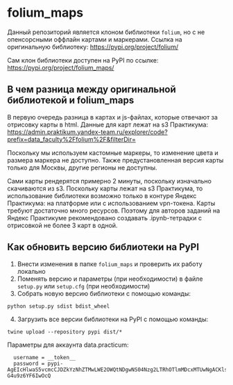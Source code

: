 # folium_maps
Данный репозиторий является клоном библиотеки `folium`, но с не опенсорсными оффлайн картами и маркерами. Ссылка на оригинальную библиотеку: https://pypi.org/project/folium/

Сам клон библиотеки доступен на PyPI по ссылке: https://pypi.org/project/folium_maps/

## В чем разница между оригинальной библиотекой и folium_maps
В первую очередь разница в картах и js-файлах, которые отвечают за отрисовку карты в html. Данные для карт лежат на s3 Практикума: https://admin.praktikum.yandex-team.ru/explorer/code?prefix=data_faculty%2Ffolium%2F&filterDir=

Поскольку мы используем кастомные маркеры, то изменение цвета и размера маркера не доступно. Также предустановленная версия карты только для Москвы, другие регионы не доступны.

Сами карты рендерятся примерно 2 минуты, поскольку изначально скачиваются из s3. Поскольку карты лежат на s3 Практикума, то использование библиотеки возможно только в контуре Яндекс Практикума: на платформе или с использованием vpn-токена. Карты требуют достаточно много ресурсов. Поэтому для авторов заданий на Яндекс Практикуме рекомендовано создавать .ipynb-тетрадки с отрисовкой не более 3 карт в одной.

## Как обновить версию библиотеки на PyPI
1. Внести изменения в папке `folium_maps` и проверить их работу локально
2. Поменять версию и параметры (при необходимости) в файле `setup.py` или `setup.cfg` (при необходимости)
3. Собрать новую версию библиотеки с помощью команды:
```
python setup.py sdist bdist_wheel
```
4. Загрузить все версии библиотеки на PyPI с помощью команды:
```
twine upload --repository pypi dist/*
```
Параметры для аккаунта data.practicum:
```
  username = __token__
  password = pypi-AgEIcHlwaS5vcmcCJDZkYzNhZTMwLWE2OWQtNDgwNS04Nzg2LTRhOTlmMDcxMTUwNgACKlszLCI3YTZjMDYwYy1jNTVlLTQzY2MtOTEzMC05MjViYTU5MDZlNjEiXQAABiBiVum5e1MJPbbbwIlqUwqijDrGbhP-G4u9z6YF6IwOcQ
```